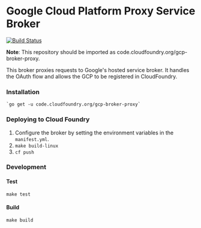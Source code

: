 # Google Cloud Platform Proxy Service Broker
[![Build Status](https://travis-ci.org/cloudfoundry-incubator/gcp-broker-proxy.svg?branch=master)](https://travis-ci.org/cloudfoundry-incubator/gcp-broker-proxy)

**Note**: This repository should be imported as code.cloudfoundry.org/gcp-broker-proxy.


This broker proxies requests to Google's hosted service broker. It handles the OAuth flow and allows the GCP
to be registered in CloudFoundry.

### Installation
```
`go get -u code.cloudfoundry.org/gcp-broker-proxy`
```

### Deploying to Cloud Foundry
1. Configure the broker by setting the environment variables in the `manifest.yml`.
1. `make build-linux`
1. `cf push`

### Development

#### Test
```
make test
```

#### Build
```
make build
```
